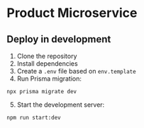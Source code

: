 # Product Microservice

## Deploy in development

1. Clone the repository
2. Install dependencies
3. Create a `.env` file based on `env.template`
4. Run Prisma migration:

```
npx prisma migrate dev
```

5. Start the development server:

```
npm run start:dev
```
